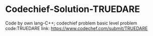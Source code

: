 # Codechief-Solution-TRUEDARE
Code by own
lang-C++;
codechief problem basic level
problem code:TRUEDARE
link: https://www.codechef.com/submit/TRUEDARE
